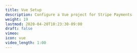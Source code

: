 ```yaml
---
title: Vue Setup
description: Configure a Vue project for Stripe Payments 
weight: 19
lastmod: 2020-04-20T10:23:30-09:00
draft: false
vimeo: 
icon: vue
video_length: 1:00
---
```

